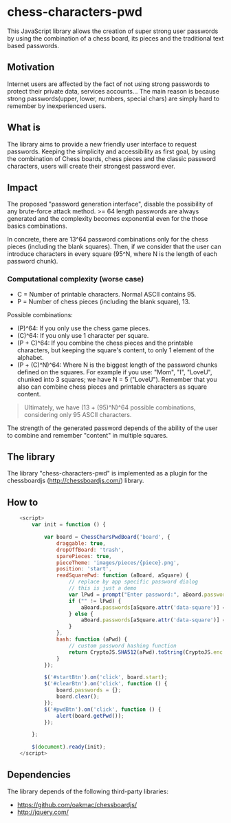 # chess-characters-pwd
This JavaScript library allows the creation of super strong user passwords by using the combination of a chess board, its pieces and the traditional text based passwords.

## Motivation
Internet users are affected by the fact of not using strong passwords to protect their private data, services accounts... 
The main reason is because strong passwords(upper, lower, numbers, special chars) are simply hard to remember by inexperienced users. 

## What is 
The library aims to provide a new friendly user interface to request passwords. Keeping the simplicity and accessibility as first goal, by using the combination of Chess boards, chess pieces and the classic password characters, users will create their strongest password ever. 

## Impact 
The proposed "password generation interface", disable the possibility of any brute-force attack method. >= 64 length passwords are always generated and the complexity becomes exponential even for the those basics combinations.

In concrete, there are 13^64 password combinations only for the chess pieces (including the blank squares). Then, if we consider that the user can introduce characters in every square (95^N, where N is the length of each password chunk).

### Computational complexity (worse case)

- C = Number of printable characters. Normal ASCII contains 95.
- P = Number of chess pieces (including the blank square), 13.

Possible combinations:
- (P)^64: If you only use the chess game pieces.
- (C)^64: If you only use 1 character per square.
- (P + C)^64: If you combine the chess pieces and the printable characters, but keeping the square's content, to only 1 element of the alphabet.
- (P + (C)^N)^64: Where N is the biggest length of the password chunks defined on the squares. For example if you use: "Mom", "I", "LoveU", chunked into 3 squares; we have N = 5 ("LoveU"). Remember that you also can combine chess pieces and printable characters as square content.

> Ultimately, we have (13 + (95)^N)^64 possible combinations, considering only 95 ASCII characters.

The strength of the generated password depends of the ability of the user to combine and remember "content" in multiple squares.

## The library
The library "chess-characters-pwd" is implemented as a plugin for the chessboardjs (http://chessboardjs.com/) library. 

## How to

```js
	<script>
		var init = function () {

			var board = ChessCharsPwdBoard('board', {
				draggable: true,
				dropOffBoard: 'trash',
				sparePieces: true,
				pieceTheme: 'images/pieces/{piece}.png',
				position: 'start',
				readSquarePwd: function (aBoard, aSquare) {
					// replace by app specific password dialog
					// this is just a demo
					var lPwd = prompt("Enter password:", aBoard.passwords[aSquare.attr('data-square')]);
					if ("" != lPwd) {
						aBoard.passwords[aSquare.attr('data-square')] = lPwd;
					} else {
						aBoard.passwords[aSquare.attr('data-square')] = "";
					}
				},
				hash: function (aPwd) {
					// custom password hashing function
					return CryptoJS.SHA512(aPwd).toString(CryptoJS.enc.Base64);
				}
			});

			$('#startBtn').on('click', board.start);
			$('#clearBtn').on('click', function () {
				board.passwords = {};
				board.clear();
			});
			$('#pwdBtn').on('click', function () {
				alert(board.getPwd());
			});

		};

		$(document).ready(init);
	</script>
```

## Dependencies
The library depends of the following third-party libraries:
- https://github.com/oakmac/chessboardjs/
- http://jquery.com/


